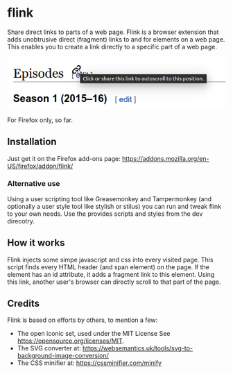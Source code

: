 # flink
Share direct links to parts of a web page. Flink is a browser extension that adds unobtrusive direct (fragment) links to and for elements on a web page. This enables you to create a link directly to a specific part of a web page.

![flink usage example](https://github.com/suterma/flink/raw/master/firefox-extension/dev/FlinkApplication.png)

For Firefox only, so far.

## Installation
Just get it on the Firefox add-ons page: https://addons.mozilla.org/en-US/firefox/addon/flink/

### Alternative use
Using a user scripting tool like Greasemonkey and Tampermonkey (and optionally a user style tool like stylish or stilus) you can run and tweak flink to your own needs. Use the provides scripts and styles from the dev direcotry.

## How it works
Flink injects some simpe javascript and css into every visited page. This script finds every HTML header (and span element) on the page. If the element has an id attribute, it adds a fragment link to this element. Using this link, another user's browser can directly scroll to that part of the page.

## Credits
Flink is based on efforts by others, to mention a few:
 - The open iconic set, used under the MIT License See https://opensource.org/licenses/MIT.
 - The SVG converter at: https://websemantics.uk/tools/svg-to-background-image-conversion/ 
 - The CSS minifier at: https://cssminifier.com/minify
 

